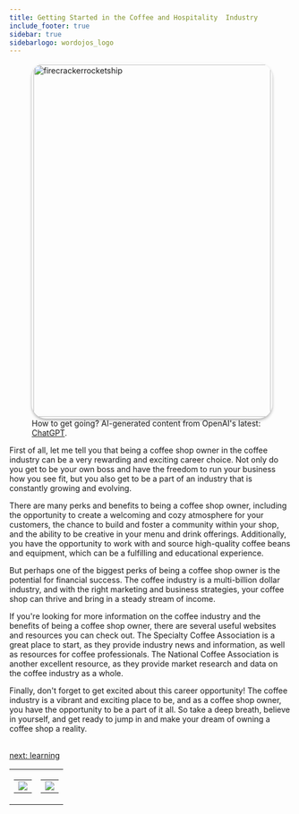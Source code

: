 ```yaml
---
title: Getting Started in the Coffee and Hospitality  Industry
include_footer: true
sidebar: true
sidebarlogo: wordojos_logo
---
```

<figure>
    <img src='/uploads/getting-started.jpg' style="width: 100%;height: 630px;padding: 3px; box-shadow: 0 3px 5px rgba(0,0,0,.3);border-radius: 25px;overflow: hidden;border: none;" align="middle"; alt='firecrackerrocketship';/>
    <figcaption>How to get going?  AI-generated content from OpenAI's latest: <a href="https://openai.com/blog/chatgpt/" >ChatGPT</a>.</figcaption>
</figure>
<p>
First of all, let me tell you that being a coffee shop owner in the coffee industry can be a very rewarding and exciting career choice. Not only do you get to be your own boss and have the freedom to run your business how you see fit, but you also get to be a part of an industry that is constantly growing and evolving.

There are many perks and benefits to being a coffee shop owner, including the opportunity to create a welcoming and cozy atmosphere for your customers, the chance to build and foster a community within your shop, and the ability to be creative in your menu and drink offerings. Additionally, you have the opportunity to work with and source high-quality coffee beans and equipment, which can be a fulfilling and educational experience.

But perhaps one of the biggest perks of being a coffee shop owner is the potential for financial success. The coffee industry is a multi-billion dollar industry, and with the right marketing and business strategies, your coffee shop can thrive and bring in a steady stream of income.

If you're looking for more information on the coffee industry and the benefits of being a coffee shop owner, there are several useful websites and resources you can check out. The Specialty Coffee Association is a great place to start, as they provide industry news and information, as well as resources for coffee professionals. The National Coffee Association is another excellent resource, as they provide market research and data on the coffee industry as a whole.

Finally, don't forget to get excited about this career opportunity! The coffee industry is a vibrant and exciting place to be, and as a coffee shop owner, you have the opportunity to be a part of it all. So take a deep breath, believe in yourself, and get ready to jump in and make your dream of owning a coffee shop a reality.

<br>
<a href="https://workdojos.com/coffeeshops/learning">next: learning</a>
</p>
<table border="0" cellpadding="0" cellspacing="0" width="600" id="templateColumns">
    <tr>
        <td align="center" valign="top" width="50%" class="templateColumnContainer">
            <table border="0" cellpadding="10" cellspacing="0" height="100%" width="100px">
                <tr>
                    <td class="leftColumnContent">
                      <a href="https://coffeeshops.workdojos.com">
                        <img src="/uploads/d.svg" class="columnImage" />
                    </td>
                </tr>
            </table>
        </td>
        <td align="center" valign="top" width="50%" class="templateColumnContainer">
            <table border="0" cellpadding="10" cellspacing="0" height="100%" width="100px">
                <tr>
                    <td class="rightColumnContent">
                      <a href="https://captains.workdojos.com">
                        <img src="/uploads/randomdojo.svg" class="columnImage" />
                    </td>
            </table>
        </td>
    </tr>
</table>